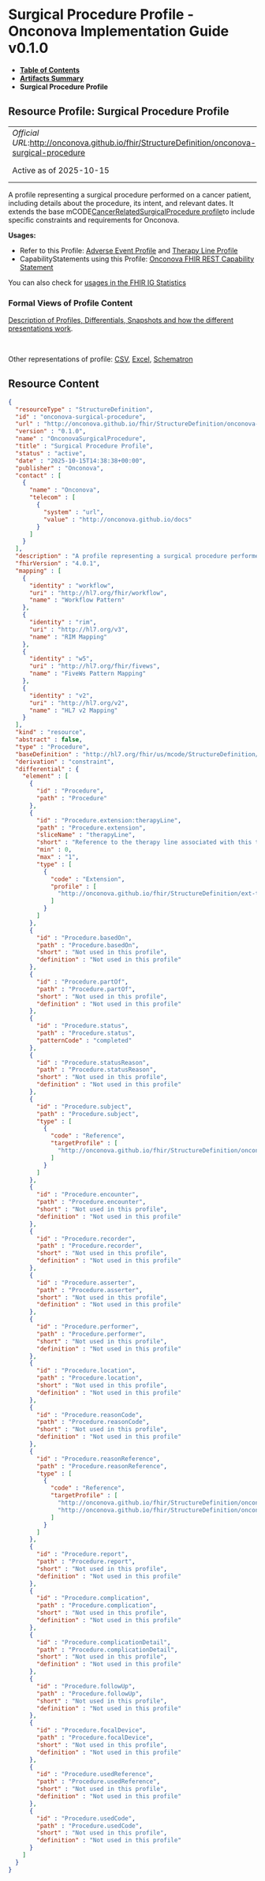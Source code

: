 # Surgical Procedure Profile - Onconova Implementation Guide v0.1.0

* [**Table of Contents**](toc.md)
* [**Artifacts Summary**](artifacts.md)
* **Surgical Procedure Profile**

## Resource Profile: Surgical Procedure Profile 

| | |
| :--- | :--- |
| *Official URL*:http://onconova.github.io/fhir/StructureDefinition/onconova-surgical-procedure | *Version*:0.1.0 |
| Active as of 2025-10-15 | *Computable Name*:OnconovaSurgicalProcedure |

 
A profile representing a surgical procedure performed on a cancer patient, including details about the procedure, its intent, and relevant dates. 
It extends the base mCODE[CancerRelatedSurgicalProcedure profile](http://hl7.org/fhir/us/mcode/StructureDefinition/mcode-cancer-related-surgical-procedure)to include specific constraints and requirements for Onconova. 

**Usages:**

* Refer to this Profile: [Adverse Event Profile](StructureDefinition-onconova-adverse-event.md) and [Therapy Line Profile](StructureDefinition-onconova-therapy-line.md)
* CapabilityStatements using this Profile: [Onconova FHIR REST Capability Statement](CapabilityStatement-onconova-capability-statement.md)

You can also check for [usages in the FHIR IG Statistics](https://packages2.fhir.org/xig/onconova.fhir|current/StructureDefinition/onconova-surgical-procedure)

### Formal Views of Profile Content

 [Description of Profiles, Differentials, Snapshots and how the different presentations work](http://build.fhir.org/ig/FHIR/ig-guidance/readingIgs.html#structure-definitions). 

 

Other representations of profile: [CSV](StructureDefinition-onconova-surgical-procedure.csv), [Excel](StructureDefinition-onconova-surgical-procedure.xlsx), [Schematron](StructureDefinition-onconova-surgical-procedure.sch) 



## Resource Content

```json
{
  "resourceType" : "StructureDefinition",
  "id" : "onconova-surgical-procedure",
  "url" : "http://onconova.github.io/fhir/StructureDefinition/onconova-surgical-procedure",
  "version" : "0.1.0",
  "name" : "OnconovaSurgicalProcedure",
  "title" : "Surgical Procedure Profile",
  "status" : "active",
  "date" : "2025-10-15T14:38:38+00:00",
  "publisher" : "Onconova",
  "contact" : [
    {
      "name" : "Onconova",
      "telecom" : [
        {
          "system" : "url",
          "value" : "http://onconova.github.io/docs"
        }
      ]
    }
  ],
  "description" : "A profile representing a surgical procedure performed on a cancer patient, including details about the procedure, its intent, and relevant dates. \n\nIt extends the base mCODE [CancerRelatedSurgicalProcedure profile](http://hl7.org/fhir/us/mcode/StructureDefinition/mcode-cancer-related-surgical-procedure) to include specific constraints and requirements for Onconova.",
  "fhirVersion" : "4.0.1",
  "mapping" : [
    {
      "identity" : "workflow",
      "uri" : "http://hl7.org/fhir/workflow",
      "name" : "Workflow Pattern"
    },
    {
      "identity" : "rim",
      "uri" : "http://hl7.org/v3",
      "name" : "RIM Mapping"
    },
    {
      "identity" : "w5",
      "uri" : "http://hl7.org/fhir/fivews",
      "name" : "FiveWs Pattern Mapping"
    },
    {
      "identity" : "v2",
      "uri" : "http://hl7.org/v2",
      "name" : "HL7 v2 Mapping"
    }
  ],
  "kind" : "resource",
  "abstract" : false,
  "type" : "Procedure",
  "baseDefinition" : "http://hl7.org/fhir/us/mcode/StructureDefinition/mcode-cancer-related-surgical-procedure|4.0.0",
  "derivation" : "constraint",
  "differential" : {
    "element" : [
      {
        "id" : "Procedure",
        "path" : "Procedure"
      },
      {
        "id" : "Procedure.extension:therapyLine",
        "path" : "Procedure.extension",
        "sliceName" : "therapyLine",
        "short" : "Reference to the therapy line associated with this treatment",
        "min" : 0,
        "max" : "1",
        "type" : [
          {
            "code" : "Extension",
            "profile" : [
              "http://onconova.github.io/fhir/StructureDefinition/ext-therapy-line-reference|0.1.0"
            ]
          }
        ]
      },
      {
        "id" : "Procedure.basedOn",
        "path" : "Procedure.basedOn",
        "short" : "Not used in this profile",
        "definition" : "Not used in this profile"
      },
      {
        "id" : "Procedure.partOf",
        "path" : "Procedure.partOf",
        "short" : "Not used in this profile",
        "definition" : "Not used in this profile"
      },
      {
        "id" : "Procedure.status",
        "path" : "Procedure.status",
        "patternCode" : "completed"
      },
      {
        "id" : "Procedure.statusReason",
        "path" : "Procedure.statusReason",
        "short" : "Not used in this profile",
        "definition" : "Not used in this profile"
      },
      {
        "id" : "Procedure.subject",
        "path" : "Procedure.subject",
        "type" : [
          {
            "code" : "Reference",
            "targetProfile" : [
              "http://onconova.github.io/fhir/StructureDefinition/onconova-cancer-patient|0.1.0"
            ]
          }
        ]
      },
      {
        "id" : "Procedure.encounter",
        "path" : "Procedure.encounter",
        "short" : "Not used in this profile",
        "definition" : "Not used in this profile"
      },
      {
        "id" : "Procedure.recorder",
        "path" : "Procedure.recorder",
        "short" : "Not used in this profile",
        "definition" : "Not used in this profile"
      },
      {
        "id" : "Procedure.asserter",
        "path" : "Procedure.asserter",
        "short" : "Not used in this profile",
        "definition" : "Not used in this profile"
      },
      {
        "id" : "Procedure.performer",
        "path" : "Procedure.performer",
        "short" : "Not used in this profile",
        "definition" : "Not used in this profile"
      },
      {
        "id" : "Procedure.location",
        "path" : "Procedure.location",
        "short" : "Not used in this profile",
        "definition" : "Not used in this profile"
      },
      {
        "id" : "Procedure.reasonCode",
        "path" : "Procedure.reasonCode",
        "short" : "Not used in this profile",
        "definition" : "Not used in this profile"
      },
      {
        "id" : "Procedure.reasonReference",
        "path" : "Procedure.reasonReference",
        "type" : [
          {
            "code" : "Reference",
            "targetProfile" : [
              "http://onconova.github.io/fhir/StructureDefinition/onconova-primary-cancer-condition|0.1.0",
              "http://onconova.github.io/fhir/StructureDefinition/onconova-secondary-cancer-condition|0.1.0"
            ]
          }
        ]
      },
      {
        "id" : "Procedure.report",
        "path" : "Procedure.report",
        "short" : "Not used in this profile",
        "definition" : "Not used in this profile"
      },
      {
        "id" : "Procedure.complication",
        "path" : "Procedure.complication",
        "short" : "Not used in this profile",
        "definition" : "Not used in this profile"
      },
      {
        "id" : "Procedure.complicationDetail",
        "path" : "Procedure.complicationDetail",
        "short" : "Not used in this profile",
        "definition" : "Not used in this profile"
      },
      {
        "id" : "Procedure.followUp",
        "path" : "Procedure.followUp",
        "short" : "Not used in this profile",
        "definition" : "Not used in this profile"
      },
      {
        "id" : "Procedure.focalDevice",
        "path" : "Procedure.focalDevice",
        "short" : "Not used in this profile",
        "definition" : "Not used in this profile"
      },
      {
        "id" : "Procedure.usedReference",
        "path" : "Procedure.usedReference",
        "short" : "Not used in this profile",
        "definition" : "Not used in this profile"
      },
      {
        "id" : "Procedure.usedCode",
        "path" : "Procedure.usedCode",
        "short" : "Not used in this profile",
        "definition" : "Not used in this profile"
      }
    ]
  }
}

```
